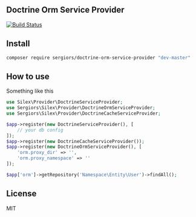 Doctrine Orm Service Provider
-----------------------------
[![Build Status](https://travis-ci.org/sergiors/doctrine-orm-service-provider.svg?branch=master)](https://travis-ci.org/inbep/doctrine-orm-service-provider)

Install
-------
```bash
composer require sergiors/doctrine-orm-service-provider "dev-master"
```

How to use
----------
Something like this
```php
use Silex\Provider\DoctrineServiceProvider;
use Sergiors\Silex\Provider\DoctrineOrmServiceProvider;
use Sergiors\Silex\Provider\DoctrineCacheServiceProvider;

$app->register(new DoctrineServiceProvider(), [
    // your db config
]);
$app->register(new DoctrineCacheServiceProvider());
$app->register(new DoctrineOrmServiceProvider(), [
    'orm.proxy_dir' => '',
    'orm.proxy_namespace' => ''
]);

$app['orm']->getRepository('Namespace\Entity\User')->findAll();
```

License
-------
MIT
